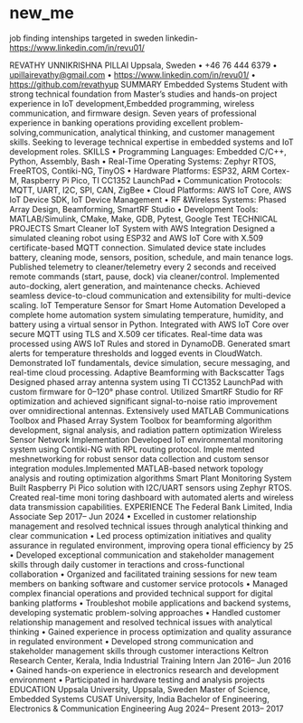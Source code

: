 # new_me
job finding
intenships targeted in sweden
linkedin- https://www.linkedin.com/in/revu01/


REVATHY UNNIKRISHNA PILLAI
 Uppsala, Sweden • +46 76 444 6379 • upillairevathy@gmail.com • https://www.linkedin.com/in/revu01/
 • https://github.com/revathyup
 SUMMARY
 Embedded Systems Student with strong technical foundation from Master’s studies and hands-on project
 experience in IoT development,Embedded programming, wireless communication, and firmware design.
 Seven years of professional experience in banking operations providing excellent problem-solving,communication,
 analytical thinking, and customer management skills. Seeking to leverage technical expertise in embedded
 systems and IoT development roles.
 SKILLS
 • Programming Languages: Embedded C/C++, Python, Assembly, Bash
 • Real-Time Operating Systems: Zephyr RTOS, FreeRTOS, Contiki-NG, TinyOS
 • Hardware Platforms: ESP32, ARM Cortex-M, Raspberry Pi Pico, TI CC1352 LaunchPad
 • Communication Protocols: MQTT, UART, I2C, SPI, CAN, ZigBee
 • Cloud Platforms: AWS IoT Core, AWS IoT Device SDK, IoT Device Management
 • RF &Wireless Systems: Phased Array Design, Beamforming, SmartRF Studio 
 • Development Tools: MATLAB/Simulink, CMake, Make, GDB, Pytest, Google Test
 TECHNICAL PROJECTS
 Smart Cleaner IoT System with AWS Integration
 Designed a simulated cleaning robot using ESP32 and AWS IoT Core with X.509 certificate-based MQTT
 connection. Simulated device state includes battery, cleaning mode, sensors, position, schedule, and main
tenance logs. Published telemetry to cleaner/telemetry every 2 seconds and received remote commands
 (start, pause, dock) via cleaner/control. Implemented auto-docking, alert generation, and maintenance
 checks. Achieved seamless device-to-cloud communication and extensibility for multi-device scaling.
 IoT Temperature Sensor for Smart Home Automation
 Developed a complete home automation system simulating temperature, humidity, and battery using a
 virtual sensor in Python. Integrated with AWS IoT Core over secure MQTT using TLS and X.509 cer
tificates. Real-time data was processed using AWS IoT Rules and stored in DynamoDB. Generated smart
 alerts for temperature thresholds and logged events in CloudWatch. Demonstrated IoT fundamentals,
 device simulation, secure messaging, and real-time cloud processing.
 Adaptive Beamforming with Backscatter Tags
 Designed phased array antenna system using TI CC1352 LaunchPad with custom firmware for 0–120°
 phase control. Utilized SmartRF Studio for RF optimization and achieved significant signal-to-noise ratio
 improvement over omnidirectional antennas. Extensively used MATLAB Communications Toolbox and
 Phased Array System Toolbox for beamforming algorithm development, signal analysis, and radiation
 pattern optimization
 Wireless Sensor Network Implementation
 Developed IoT environmental monitoring system using Contiki-NG with RPL routing protocol. Imple
mented meshnetworking for robust sensor data collection and custom sensor integration modules.Implemented
 MATLAB-based network topology analysis and routing optimization algorithms
 Smart Plant Monitoring System
 Built Raspberry Pi Pico solution with I2C/UART sensors using Zephyr RTOS. Created real-time moni
toring dashboard with automated alerts and wireless data transmission capabilities.
 EXPERIENCE
 The Federal Bank Limited, India
 Associate
 Sep 2017– Jun 2024
 • Excelled in customer relationship management and resolved technical issues through analytical thinking
 and clear communication
 • Led process optimization initiatives and quality assurance in regulated environment, improving opera
tional efficiency by 25
 • Developed exceptional communication and stakeholder management skills through daily customer in
teractions and cross-functional collaboration
 • Organized and facilitated training sessions for new team members on banking software and customer
 service protocols
 • Managed complex financial operations and provided technical support for digital banking platforms
 • Troubleshot mobile applications and backend systems, developing systematic problem-solving approaches
 • Handled customer relationship management and resolved technical issues with analytical thinking
 • Gained experience in process optimization and quality assurance in regulated environment
 • Developed strong communication and stakeholder management skills through customer interactions
 Keltron Research Center, Kerala, India
 Industrial Training Intern
 Jan 2016– Jun 2016
 • Gained hands-on experience in electronics research and development environment
 • Participated in hardware testing and analysis projects
 EDUCATION
 Uppsala University, Uppsala, Sweden
 Master of Science, Embedded Systems
 CUSAT University, India
 Bachelor of Engineering, Electronics & Communication Engineering
 Aug 2024– Present
 2013– 2017